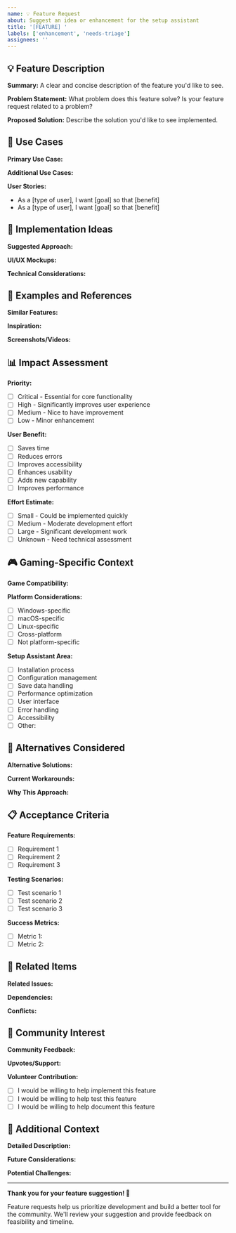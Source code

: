```yaml
---
name: 💡 Feature Request
about: Suggest an idea or enhancement for the setup assistant
title: '[FEATURE] '
labels: ['enhancement', 'needs-triage']
assignees: ''
---
```


## 💡 Feature Description

**Summary:**
A clear and concise description of the feature you'd like to see.

**Problem Statement:**
What problem does this feature solve? Is your feature request related to a problem?

**Proposed Solution:**
Describe the solution you'd like to see implemented.

## 🎯 Use Cases

**Primary Use Case:**
<!-- Describe the main scenario where this feature would be used -->

**Additional Use Cases:**
<!-- List other scenarios where this feature would be valuable -->

**User Stories:**
- As a [type of user], I want [goal] so that [benefit]
- As a [type of user], I want [goal] so that [benefit]

## 🔧 Implementation Ideas

**Suggested Approach:**
<!-- If you have ideas about how this could be implemented -->

**UI/UX Mockups:**
<!-- If applicable, include mockups, wireframes, or screenshots -->

**Technical Considerations:**
<!-- Any technical aspects to consider -->

## 🌟 Examples and References

**Similar Features:**
<!-- Reference similar features in other applications -->

**Inspiration:**
<!-- Links to examples or inspiration for this feature -->

**Screenshots/Videos:**
<!-- If applicable, show examples from other tools -->

## 📊 Impact Assessment

**Priority:** <!-- Choose one -->
- [ ] Critical - Essential for core functionality
- [ ] High - Significantly improves user experience
- [ ] Medium - Nice to have improvement
- [ ] Low - Minor enhancement

**User Benefit:** <!-- Choose all that apply -->
- [ ] Saves time
- [ ] Reduces errors
- [ ] Improves accessibility
- [ ] Enhances usability
- [ ] Adds new capability
- [ ] Improves performance

**Effort Estimate:** <!-- Your guess -->
- [ ] Small - Could be implemented quickly
- [ ] Medium - Moderate development effort
- [ ] Large - Significant development work
- [ ] Unknown - Need technical assessment

## 🎮 Gaming-Specific Context

**Game Compatibility:**
<!-- How does this relate to Tactical Breach Wizards specifically? -->

**Platform Considerations:**
- [ ] Windows-specific
- [ ] macOS-specific  
- [ ] Linux-specific
- [ ] Cross-platform
- [ ] Not platform-specific

**Setup Assistant Area:** <!-- Choose all that apply -->
- [ ] Installation process
- [ ] Configuration management
- [ ] Save data handling
- [ ] Performance optimization
- [ ] User interface
- [ ] Error handling
- [ ] Accessibility
- [ ] Other: <!-- specify -->

## 🔄 Alternatives Considered

**Alternative Solutions:**
<!-- What other solutions have you considered? -->

**Current Workarounds:**
<!-- How do you currently handle this need? -->

**Why This Approach:**
<!-- Why is your proposed solution better than alternatives? -->

## 📋 Acceptance Criteria

**Feature Requirements:**
- [ ] Requirement 1
- [ ] Requirement 2
- [ ] Requirement 3

**Testing Scenarios:**
- [ ] Test scenario 1
- [ ] Test scenario 2
- [ ] Test scenario 3

**Success Metrics:**
- [ ] Metric 1: <!-- e.g., Reduces setup time by 50% -->
- [ ] Metric 2: <!-- e.g., Increases user satisfaction -->

## 🔗 Related Items

**Related Issues:**
<!-- Link any related issues or feature requests -->

**Dependencies:**
<!-- Does this depend on other features or external factors? -->

**Conflicts:**
<!-- Are there any existing features this might conflict with? -->

## 💬 Community Interest

**Community Feedback:**
<!-- Have you discussed this with other users? What was their response? -->

**Upvotes/Support:**
<!-- If this has been discussed elsewhere, mention community support -->

**Volunteer Contribution:**
- [ ] I would be willing to help implement this feature
- [ ] I would be willing to help test this feature
- [ ] I would be willing to help document this feature

## 📝 Additional Context

**Detailed Description:**
<!-- Any additional information about this feature request -->

**Future Considerations:**
<!-- How might this feature evolve in the future? -->

**Potential Challenges:**
<!-- What challenges might arise during implementation? -->

---

**Thank you for your feature suggestion! 🚀**

Feature requests help us prioritize development and build a better tool for the community. We'll review your suggestion and provide feedback on feasibility and timeline. 